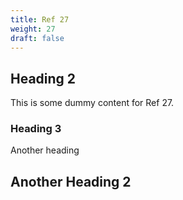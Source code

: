 ```yaml
---
title: Ref 27
weight: 27
draft: false
---
```


## Heading 2

This is some dummy content for Ref 27.

### Heading 3

Another heading

## Another Heading 2

